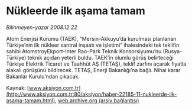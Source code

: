 # Nükleerde ilk aşama tamam

*Bilinmeyen-yazar 2008.12.22*

<font class="agenda2NewsSpot">
 Atom Enerjisi Kurumu (TAEK), “Mersin-Akkuyu’da kurulması planlanan Türkiye’nin ilk nükleer santral inşaatı ve işletimi” ihalesindeki tek teklifin sahibi AtomstroyEkport-Inter Rao-Park Teknik Konsorsiyumu’nu (Rusya-Türkiye) teknik açıdan yeterli buldu.
</font>
<font class="newsDetail">
 TAEK’in olumlu görüş belirteceği Türkiye Elektrik Ticaret ve Taahhüt AŞ (TETAŞ), teklif zarfını açarak fiyatla alakalı görüşünü bildirecek. TETAŞ, Enerji Bakanlığı’na bağlı. Nihai karar Bakanlar Kurulu’ndan çıkacak.
</font>

Kaynak: [www.aksiyon.com.tr](http://www.aksiyon.com.tr:80/aksiyon/haber-22185-11-nukleerde-ilk-asama-tamam.html), [web.archive.org (arşiv bağlantısı)](http://web.archive.org/web/20110501135430/http://www.aksiyon.com.tr:80/aksiyon/haber-22185-11-nukleerde-ilk-asama-tamam.html)
